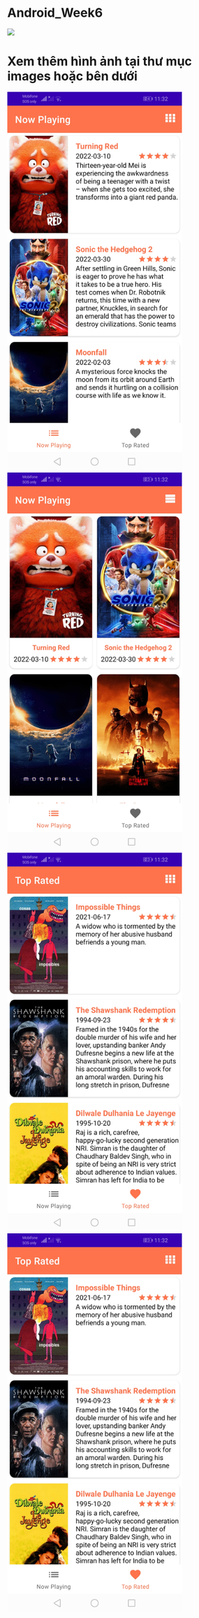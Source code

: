 # Android_Week6
![](https://github.com/DinhSon1009/Android_Week6/blob/main/images/gif.gif)
# Xem thêm hình ảnh tại thư mục images hoặc bên dưới
<img src="https://github.com/DinhSon1009/Android_Week6/blob/main/images/now_playing_linear.jpg" width="400"><img src="https://github.com/DinhSon1009/Android_Week6/blob/main/images/now_playing_grid.jpg" width='400'>
<img src="https://github.com/DinhSon1009/Android_Week6/blob/main/images/top_rated_linear.jpg" width='400'><img src="https://github.com/DinhSon1009/Android_Week6/blob/main/images/top_rated_grid.jpg" width='400'>
